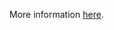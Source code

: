More information [here](https://docs.prismacloud.io/en/enterprise-edition/policy-reference/aws-policies/aws-iam-policies/bc-aws-2-40).
